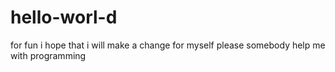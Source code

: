 # hello-worl-d
for fun
i hope that i will make a change for myself
please somebody
help me with programming
